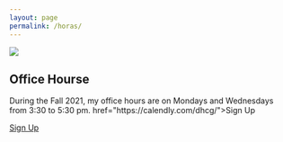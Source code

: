 ```yaml
---
layout: page 
permalink: /horas/
---
```



![](https://clarkart.files.wordpress.com/2010/12/saint-jerome-in-his-study.jpg)

<article class="center mw5 mw6-ns hidden ba mv4">
  <h1 class="f4 bg-near-black white mv0 pv2 ph3">Office Hourse</h1>
  <div class="pa3 bt">
    <p class="f6 f5-ns lh-copy measure mv0">
      During the Fall 2021, my office hours are on Mondays and Wednesdays from 3:30 to 5:30 pm. 
        <a> href="https://calendly.com/dhcg/">Sign Up</a>
    </p>
  </div>
</article>

<a class="f6 link dim br-pill ba bw1 ph3 pv2 mb2 dib black" href="https://calendly.com/dhcg/">Sign Up</a> 
